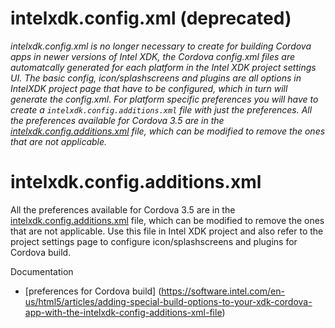intelxdk.config.xml (deprecated)
======================================

_intelxdk.config.xml is no longer necessary to create for building Cordova apps in newer versions of Intel XDK, the Cordova config.xml files are automatcally generated for each platform in the Intel XDK project settings UI. The basic config, icon/splashscreens and plugins are all options in IntelXDK project page that have to be configured, which in turn will generate the config.xml. For platform specific preferences you will have to create a `intelxdk.config.additions.xml` file with just the preferences. All the preferences available for Cordova 3.5 are in the [intelxdk.config.additions.xml](https://github.com/krisrak/intelxdk-config-xml-for-cordova-builds/blob/master/intelxdk.config.additions.xml) file, which can be modified to remove the ones that are not applicable._

intelxdk.config.additions.xml
=============================
All the preferences available for Cordova 3.5 are in the [intelxdk.config.additions.xml](https://github.com/krisrak/intelxdk-config-xml-for-cordova-builds/blob/master/intelxdk.config.additions.xml) file, which can be modified to remove the ones that are not applicable. Use this file in Intel XDK project and also refer to the project settings page to configure icon/splashscreens and plugins for Cordova build.

Documentation
- [preferences for Cordova build] (https://software.intel.com/en-us/html5/articles/adding-special-build-options-to-your-xdk-cordova-app-with-the-intelxdk-config-additions-xml-file)
